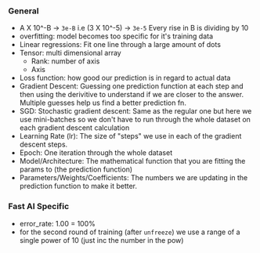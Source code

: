### General
- A X 10^-B -> `3e-B` i.e (3 X 10^-5) -> `3e-5`
  Every rise in B is dividing by 10
- overfitting: model becomes too specific for it's training data
- Linear regressions: Fit one line through a large amount of dots
- Tensor: multi dimensional array
  - Rank: number of axis
  - Axis
- Loss function: how good our prediction is in regard to actual data
- Gradient Descent: Guessing one prediction function at each step and then using the derivitive to understand if we are closer to the answer. Multiple guesses help us find a better prediction fn.
- SGD: Stochastic gradient descent: Same as the regular one but here we use mini-batches so we don't have to run through the whole dataset on each gradient descent calculation
- Learning Rate (lr): The size of "steps" we use in each of the gradient descent steps.
- Epoch: One iteration through the whole dataset
- Model/Architecture: The mathematical function that you are fitting the params to (the prediction function)
- Parameters/Weights/Coefficients: The numbers we are updating in the prediction function to make it better.

### Fast AI Specific
- error_rate: 1.00 = 100%
- for the second round of training (after `unfreeze`) we use a range of a single power of 10 (just inc the number in the pow)